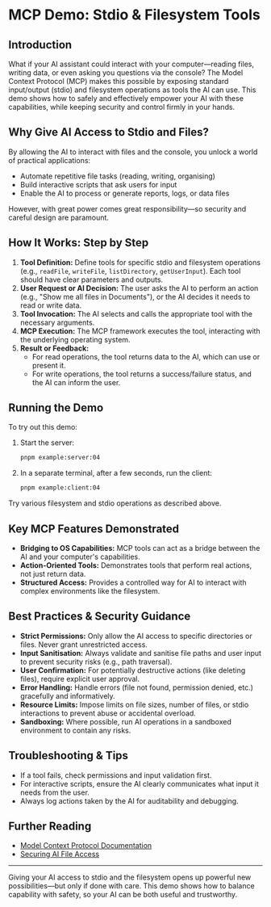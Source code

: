 # MCP Demo: Stdio & Filesystem Tools

## Introduction

What if your AI assistant could interact with your computer—reading files, writing data, or even asking you questions via the console? The Model Context Protocol (MCP) makes this possible by exposing standard input/output (stdio) and filesystem operations as tools the AI can use. This demo shows how to safely and effectively empower your AI with these capabilities, while keeping security and control firmly in your hands.

## Why Give AI Access to Stdio and Files?

By allowing the AI to interact with files and the console, you unlock a world of practical applications:

- Automate repetitive file tasks (reading, writing, organising)
- Build interactive scripts that ask users for input
- Enable the AI to process or generate reports, logs, or data files

However, with great power comes great responsibility—so security and careful design are paramount.

## How It Works: Step by Step

1. **Tool Definition:** Define tools for specific stdio and filesystem operations (e.g., `readFile`, `writeFile`, `listDirectory`, `getUserInput`). Each tool should have clear parameters and outputs.
2. **User Request or AI Decision:** The user asks the AI to perform an action (e.g., "Show me all files in Documents"), or the AI decides it needs to read or write data.
3. **Tool Invocation:** The AI selects and calls the appropriate tool with the necessary arguments.
4. **MCP Execution:** The MCP framework executes the tool, interacting with the underlying operating system.
5. **Result or Feedback:**
   - For read operations, the tool returns data to the AI, which can use or present it.
   - For write operations, the tool returns a success/failure status, and the AI can inform the user.

## Running the Demo

To try out this demo:

1. Start the server:
   ```sh
   pnpm example:server:04
   ```
2. In a separate terminal, after a few seconds, run the client:
   ```sh
   pnpm example:client:04
   ```

Try various filesystem and stdio operations as described above.

## Key MCP Features Demonstrated

- **Bridging to OS Capabilities:** MCP tools can act as a bridge between the AI and your computer's capabilities.
- **Action-Oriented Tools:** Demonstrates tools that perform real actions, not just return data.
- **Structured Access:** Provides a controlled way for AI to interact with complex environments like the filesystem.

## Best Practices & Security Guidance

- **Strict Permissions:** Only allow the AI access to specific directories or files. Never grant unrestricted access.
- **Input Sanitisation:** Always validate and sanitise file paths and user input to prevent security risks (e.g., path traversal).
- **User Confirmation:** For potentially destructive actions (like deleting files), require explicit user approval.
- **Error Handling:** Handle errors (file not found, permission denied, etc.) gracefully and informatively.
- **Resource Limits:** Impose limits on file sizes, number of files, or stdio interactions to prevent abuse or accidental overload.
- **Sandboxing:** Where possible, run AI operations in a sandboxed environment to contain any risks.

## Troubleshooting & Tips

- If a tool fails, check permissions and input validation first.
- For interactive scripts, ensure the AI clearly communicates what input it needs from the user.
- Always log actions taken by the AI for auditability and debugging.

## Further Reading

- [Model Context Protocol Documentation](https://modelcontextprotocol.org/)
- [Securing AI File Access](https://yourcompany.com/blog/ai-filesystem-security)

---

Giving your AI access to stdio and the filesystem opens up powerful new possibilities—but only if done with care. This demo shows how to balance capability with safety, so your AI can be both useful and trustworthy.
